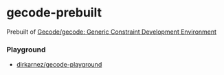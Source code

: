 gecode-prebuilt
===============
Prebuilt of [Gecode/gecode: Generic Constraint Development Environment](https://github.com/Gecode/gecode)

### Playground
- [dirkarnez/gecode-playground](https://github.com/dirkarnez/gecode-playground)